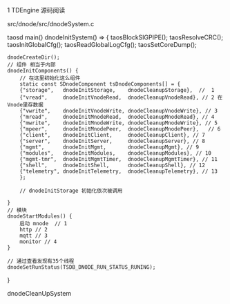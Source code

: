 1 TDEngine 源码阅读

src/dnode/src/dnodeSystem.c 

taosd 
main()
dnodeInitSystem() =>   {
    taosBlockSIGPIPE();
    taosResolveCRC();
    taosInitGlobalCfg();
    taosReadGlobalLogCfg();
    taosSetCoreDump();

    dnodeCreateDir();
    // 组件 相当于内部
    dnodeInitComponents() {
        // 在这里初始化这么组件
        static const SDnodeComponent tsDnodeComponents[] = {
        {"storage",   dnodeInitStorage,    dnodeCleanupStorage},  //  1
        {"vread",     dnodeInitVnodeRead,  dnodeCleanupVnodeRead}, // 2 在Vnode里存数据
        {"vwrite",    dnodeInitVnodeWrite, dnodeCleanupVnodeWrite}, // 3 
        {"mread",     dnodeInitMnodeRead,  dnodeCleanupMnodeRead}, // 4
        {"mwrite",    dnodeInitMnodeWrite, dnodeCleanupMnodeWrite}, // 5
        {"mpeer",     dnodeInitMnodePeer,  dnodeCleanupMnodePeer},   // 6 
        {"client",    dnodeInitClient,     dnodeCleanupClient}, // 7
        {"server",    dnodeInitServer,     dnodeCleanupServer}, // 8
        {"mgmt",      dnodeInitMgmt,       dnodeCleanupMgmt}, // 9
        {"modules",   dnodeInitModules,    dnodeCleanupModules}, // 10 
        {"mgmt-tmr",  dnodeInitMgmtTimer,  dnodeCleanupMgmtTimer}, // 11
        {"shell",     dnodeInitShell,      dnodeCleanupShell}, // 12 
        {"telemetry", dnodeInitTelemetry,  dnodeCleanupTelemetry}, // 13 
        };

        // dnodeInitStorage 初始化依次被调用

    }
    // 模块
    dnodeStartModules() {
        启动 mnode  // 1
        http // 2 
        mqtt // 3
        monitor // 4 
    }

    // 通过查看发现有35个线程
    dnodeSetRunStatus(TSDB_DNODE_RUN_STATUS_RUNING);
}

dnodeCleanUpSystem


